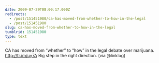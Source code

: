 ```yaml
---
date: 2009-07-29T08:00:17.000Z
redirects:
  - /post/151451980/ca-has-moved-from-whether-to-how-in-the-legal
  - /post/151451980
slug: ca-has-moved-from-whether-to-how-in-the-legal
tumblrid: 151451980
type: text
---
```

<p>CA has moved from &ldquo;whether&rdquo; to &ldquo;how&rdquo; in the legal debate over marijuana. <a href="http://tr.im/uy7A">http://tr.im/uy7A</a> Big step in the right direction. (via @linklog)</p>
